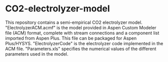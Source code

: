 # CO2-electrolyzer-model
This repository contains a semi-empirical CO2 electrolyzer model. 
"ElectrolyzerACM.acmf" is the model provided in Aspen Custom Modeler file (ACM) format, complete with stream connections and a component list imported from Aspen Plus. This file can be packaged for Aspen Plus/HYSYS.
"ElectrolyzerCode" is the electrolyzer code implemented in the ACM file.
"Parameters.xls" specifies the numerical values of the different parameters used in the model.  

